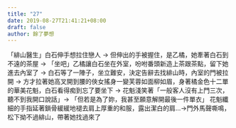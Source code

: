 ```yaml
---
title: "27"
date: 2019-08-27T21:41:21+08:00
draft: false
author: 餘了夢想
---
```


「緋山醫生」白石伸手想拉住戀人 -> 但伸出的手被握住，是乙橘，她牽著白石到不遠的茶屋 -> 「坐吧」乙橘讓白石坐在外室，吩咐番頭新造上茶跟茶點，留下她進去內室了 -> 白石等了一陣子，坐立難安，決定告辭去找緋山時，內室的門被拉開 -> 方才拉著她高叉開到腰的俠女搖身一變芙蓉如面柳如眉，身著橘金色十二單的華美花魁，白石看得痴到忘了要坐下 -> 花魁淺笑著「一般客人沒有上門三次，聽不到我開口說話」-> 「但若是為了妳，我甚至願意解開最後一件單衣」 花魁纖細的手指延著鎖骨緩緩地褪去肩上厚重的和服，露出潔白的肩...->門外馬聲嘶鳴，松下拗不過緋山，帶著她找過來了
